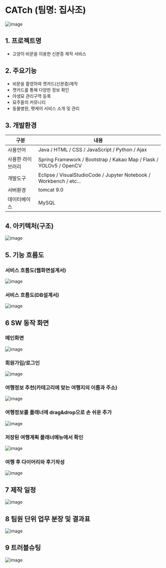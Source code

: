 # CATch (팀명: 집사조)
![image](https://user-images.githubusercontent.com/97463172/205543548-24f42f37-f1eb-4002-b737-162fb03b4893.png)

## 1. 프로젝트명
* 고양이 비문을 이용한 신분증 제작 서비스

## 2. 주요기능
* 비문을 촬영하여 캣카드(신분증)제작
* 캣카드를 통해 다양한 정보 확인
* 야생묘 관리구역 등록
* 묘주들의 커뮤니티
* 동물병원, 펫케어 서비스 소개 및 관리

## 3. 개발환경
|구분|내용|
|------|---|
|사용언어|Java / HTML / CSS / JavaScript / Python / Ajax|
|사용한 라이브러리| Spring Framework / Bootstrap / Kakao Map / Flask / YOLOv5 / OpenCV|
|개발도구|Eclipse  /  VisualStudioCode  /  Jupyter Notebook  /  Workbench  /  etc...|
|서버환경|tomcat 9.0|
|데이터베이스|MySQL|

## 4. 아키텍처(구조)
![image](https://user-images.githubusercontent.com/97463172/205543582-28de0da0-8b80-4c18-b407-f144bab9fa92.png)


## 5. 기능 흐름도
### 서비스 흐름도(웹화면설계서)
![image](https://user-images.githubusercontent.com/97463172/205543611-71002991-f341-44c8-b4d5-6c814a0d845a.png)

### 서비스 흐름도(DB설계서)
![image](https://user-images.githubusercontent.com/97463172/205543661-6d4a3b71-01d4-44ce-9080-a4bc5544904b.png)


## 6 SW 동작 화면
### 메인화면
![image](https://user-images.githubusercontent.com/97463172/170187449-3c6e1836-a490-4ce7-a819-8bbfbe7ed6ef.png)

### 회원가입/로그인
![image](https://user-images.githubusercontent.com/97463172/170166547-d548b32d-40c8-4cb4-a185-4e9c742fa86b.png)

### 여행정보 추천(카테고리에 맞는 여행지의 이름과 주소)
![image](https://user-images.githubusercontent.com/102156535/170403614-7a5cfa20-e4d4-4ab4-a91d-e0789f9900c4.png)

### 여행정보를 플래너에 drag&drop으로 손 쉬운 추가
![image](https://user-images.githubusercontent.com/97463172/170166738-c1c68356-6d82-461f-a4b1-2297ed358f96.png)

### 저장된 여행계획 플래너메뉴에서 확인
![image](https://user-images.githubusercontent.com/97463172/170166873-31e2cff0-2bfc-4f86-93cd-1079da792a82.png)

### 여행 후 다이어리와 후기작성
![image](https://user-images.githubusercontent.com/97463172/170166956-a72e816f-9ea2-4751-a20f-d46787f35213.png)


## 7 제작 일정
![image](https://user-images.githubusercontent.com/102156535/170403486-28959505-7773-4fd3-aa0f-04d78c9fee42.png)


## 8 팀원 단위 업무 분장 및 결과표
![image](https://user-images.githubusercontent.com/102156535/170400858-c62fcb8f-20e2-4581-af95-650ba2072803.png)


## 9 트러블슈팅
![image](https://user-images.githubusercontent.com/102156535/170400933-b3c82936-a093-4d66-bdb5-4941faaf50c0.png)


